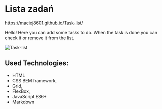 # Lista zadań

https://maciej8601.github.io/Task-list/

Hello! Here you can add some tasks to do. When the task is done you can check it or remove it from the list.

![Task-list](https://github.com/Maciej8601/Task-list/blob/master/images/Lista%20zada%C5%84.gif)

## Used Technologies:
- HTML
- CSS BEM framework,
- Grid,
- FlexBox,
- JavaScript ES6+
- Markdown

